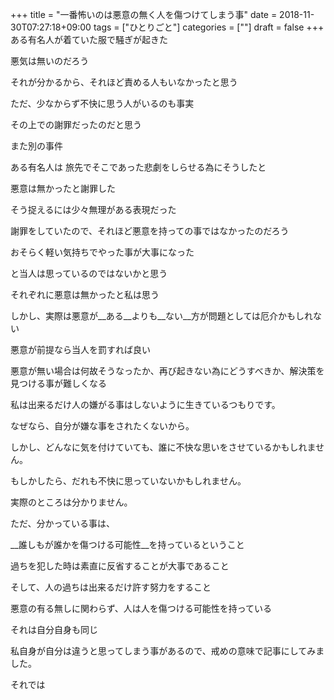 +++
title = "一番怖いのは悪意の無く人を傷つけてしまう事"
date = 2018-11-30T07:27:18+09:00
tags = ["ひとりごと"]
categories = [""]
draft = false
+++
ある有名人が着ていた服で騒ぎが起きた

悪気は無いのだろう

それが分かるから、それほど責める人もいなかったと思う

ただ、少なからず不快に思う人がいるのも事実

その上での謝罪だったのだと思う

また別の事件

ある有名人は  旅先でそこであった悲劇をしらせる為にそうしたと 

悪意は無かったと謝罪した

そう捉えるには少々無理がある表現だった

謝罪をしていたので、それほど悪意を持っての事ではなかったのだろう

おそらく軽い気持ちでやった事が大事になった

と当人は思っているのではないかと思う

それぞれに悪意は無かったと私は思う

しかし、実際は悪意が__ある__よりも__ない__方が問題としては厄介かもしれない

悪意が前提なら当人を罰すれば良い

悪意が無い場合は何故そうなったか、再び起きない為にどうすべきか、解決策を見つける事が難しくなる

私は出来るだけ人の嫌がる事はしないように生きているつもりです。

なぜなら、自分が嫌な事をされたくないから。

しかし、どんなに気を付けていても、誰に不快な思いをさせているかもしれません。

もしかしたら、だれも不快に思っていないかもしれません。

実際のところは分かりません。


ただ、分かっている事は、

__誰しもが誰かを傷つける可能性__を持っているということ

過ちを犯した時は素直に反省することが大事であること

そして、人の過ちは出来るだけ許す努力をすること


悪意の有る無しに関わらず、人は人を傷つける可能性を持っている

それは自分自身も同じ

私自身が自分は違うと思ってしまう事があるので、戒めの意味で記事にしてみました。

それでは
